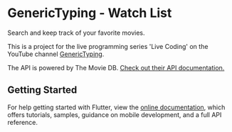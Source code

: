 # GenericTyping - Watch List

Search and keep track of your favorite movies.

This is a project for the live programming series 'Live Coding' on the YouTube channel [GenericTyping](https://www.youtube.com/channel/UC7REbKIaG59pGxW78gHZfZw).

The API is powered by The Movie DB. [Check out their API documentation.](https://www.themoviedb.org/documentation/api)

## Getting Started

For help getting started with Flutter, view the
[online documentation](https://flutter.dev/docs), which offers tutorials,
samples, guidance on mobile development, and a full API reference.
